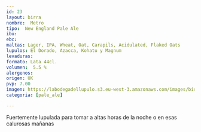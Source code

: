 ```yaml
---
id: 23
layout: birra
nombre:  Metro
tipo:  New England Pale Ale
ibu: 
ebc:
maltas: Lager, IPA, Wheat, Oat, Carapils, Acidulated, Flaked Oats
lupulos: El Dorado, Azacca, Kohatu y Magnum
levaduras: 
formato: Lata 44cl.
volumen:  5.5 %
alergenos: 
origen: UK
pvp: 7.00
imagen: https://labodegadellupulo.s3.eu-west-3.amazonaws.com/images/birras/metro.jpg
categoria: [pale_ale]

---
```

Fuertemente lupulada para tomar a altas horas de la noche o en esas calurosas mañanas






























